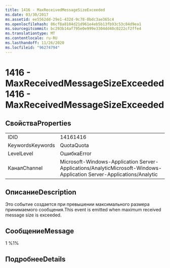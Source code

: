 ```yaml
---
title: 1416 - MaxReceivedMessageSizeExceeded
ms.date: 03/30/2017
ms.assetid: ee5562dd-29e1-432d-9c78-0bdc3ae365c4
ms.openlocfilehash: 86cf8a8104d21d961e4eb5b13fb93c53c84d9ea1
ms.sourcegitcommit: bc293b14af795e0e999e3304dd40c0222cf2ffe4
ms.translationtype: MT
ms.contentlocale: ru-RU
ms.lasthandoff: 11/26/2020
ms.locfileid: "96274794"
---
```

# <a name="1416---maxreceivedmessagesizeexceeded"></a><span data-ttu-id="5c330-102">1416 - MaxReceivedMessageSizeExceeded</span><span class="sxs-lookup"><span data-stu-id="5c330-102">1416 - MaxReceivedMessageSizeExceeded</span></span>

## <a name="properties"></a><span data-ttu-id="5c330-103">Свойства</span><span class="sxs-lookup"><span data-stu-id="5c330-103">Properties</span></span>  
  
|||  
|-|-|  
|<span data-ttu-id="5c330-104">ID</span><span class="sxs-lookup"><span data-stu-id="5c330-104">ID</span></span>|<span data-ttu-id="5c330-105">1416</span><span class="sxs-lookup"><span data-stu-id="5c330-105">1416</span></span>|  
|<span data-ttu-id="5c330-106">Keywords</span><span class="sxs-lookup"><span data-stu-id="5c330-106">Keywords</span></span>|<span data-ttu-id="5c330-107">Quota</span><span class="sxs-lookup"><span data-stu-id="5c330-107">Quota</span></span>|  
|<span data-ttu-id="5c330-108">Level</span><span class="sxs-lookup"><span data-stu-id="5c330-108">Level</span></span>|<span data-ttu-id="5c330-109">Ошибка</span><span class="sxs-lookup"><span data-stu-id="5c330-109">Error</span></span>|  
|<span data-ttu-id="5c330-110">Канал</span><span class="sxs-lookup"><span data-stu-id="5c330-110">Channel</span></span>|<span data-ttu-id="5c330-111">Microsoft-Windows-Application Server-Applications/Analytic</span><span class="sxs-lookup"><span data-stu-id="5c330-111">Microsoft-Windows-Application Server-Applications/Analytic</span></span>|  
  
## <a name="description"></a><span data-ttu-id="5c330-112">Описание</span><span class="sxs-lookup"><span data-stu-id="5c330-112">Description</span></span>  

 <span data-ttu-id="5c330-113">Это событие создается при превышении максимального размера принимаемого сообщения.</span><span class="sxs-lookup"><span data-stu-id="5c330-113">This event is emitted when maximum received message size is exceeded.</span></span>  
  
## <a name="message"></a><span data-ttu-id="5c330-114">Сообщение</span><span class="sxs-lookup"><span data-stu-id="5c330-114">Message</span></span>  

 <span data-ttu-id="5c330-115">1 %</span><span class="sxs-lookup"><span data-stu-id="5c330-115">1%</span></span>  
  
## <a name="details"></a><span data-ttu-id="5c330-116">Подробнее</span><span class="sxs-lookup"><span data-stu-id="5c330-116">Details</span></span>
